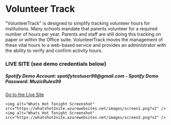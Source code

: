 <h1>Volunteer Track</h1>

"VolunteerTrack" is designed to simplify tracking volunteer hours for institutions.  Many schools mandate that parents volunteer for a required number of hours per year. Parents and staff are still doing this tracking on paper or within the Office suite.  VolunteerTrack moves the management of these vital hours to a web-based service and provides an administrator with the ability to verify and confirm activity hours.

<comment>
    <h3>LIVE SITE (see demo credentials below)</h3>
    <h5><b>Spotify Demo Account:</b> spotifytestuser99@gmail.com - <b>Spotify Demo Password:</b> MuzicRules99</h5>
    <a target="_new" href="https://whatshot2nite.azurewebsites.net/">Go to the Live Site</a> 

    <img alt="Whats Hot Tonight Screenshot" src="https://whatshot2nite.azurewebsites.net/images/screen1.png?v2" />
    <img alt="Whats Hot Tonight Screenshot" src="https://whatshot2nite.azurewebsites.net/images/screen2.png?v2" />
</comment>